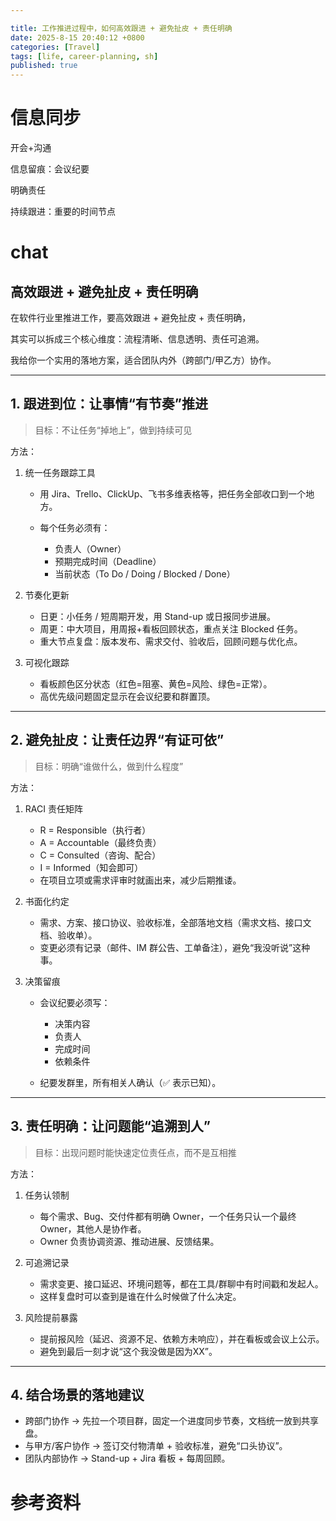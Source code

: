 ```yaml
---

title: 工作推进过程中，如何高效跟进 + 避免扯皮 + 责任明确
date: 2025-8-15 20:40:12 +0800
categories: [Travel]
tags: [life, career-planning, sh]
published: true
---
```




# 信息同步

开会+沟通

信息留痕：会议纪要

明确责任

持续跟进：重要的时间节点


# chat

## 高效跟进 + 避免扯皮 + 责任明确

在软件行业里推进工作，要高效跟进 + 避免扯皮 + 责任明确，

其实可以拆成三个核心维度：流程清晰、信息透明、责任可追溯。

我给你一个实用的落地方案，适合团队内外（跨部门/甲乙方）协作。

---

## 1. 跟进到位：让事情“有节奏”推进

> 目标：不让任务“掉地上”，做到持续可见

方法：

1. 统一任务跟踪工具

   * 用 Jira、Trello、ClickUp、飞书多维表格等，把任务全部收口到一个地方。
   * 每个任务必须有：

     * 负责人（Owner）
     * 预期完成时间（Deadline）
     * 当前状态（To Do / Doing / Blocked / Done）

2. 节奏化更新

   * 日更：小任务 / 短周期开发，用 Stand-up 或日报同步进展。
   * 周更：中大项目，用周报+看板回顾状态，重点关注 Blocked 任务。
   * 重大节点复盘：版本发布、需求交付、验收后，回顾问题与优化点。

3. 可视化跟踪

   * 看板颜色区分状态（红色=阻塞、黄色=风险、绿色=正常）。
   * 高优先级问题固定显示在会议纪要和群置顶。

---

## 2. 避免扯皮：让责任边界“有证可依”

> 目标：明确“谁做什么，做到什么程度”

方法：

1. RACI 责任矩阵

   * R = Responsible（执行者）
   * A = Accountable（最终负责）
   * C = Consulted（咨询、配合）
   * I = Informed（知会即可）
   * 在项目立项或需求评审时就画出来，减少后期推诿。

2. 书面化约定

   * 需求、方案、接口协议、验收标准，全部落地文档（需求文档、接口文档、验收单）。
   * 变更必须有记录（邮件、IM 群公告、工单备注），避免“我没听说”这种事。

3. 决策留痕

   * 会议纪要必须写：

     * 决策内容
     * 负责人
     * 完成时间
     * 依赖条件
   * 纪要发群里，所有相关人确认（✅ 表示已知）。

---

## 3. 责任明确：让问题能“追溯到人”

> 目标：出现问题时能快速定位责任点，而不是互相推

方法：

1. 任务认领制

   * 每个需求、Bug、交付件都有明确 Owner，一个任务只认一个最终 Owner，其他人是协作者。
   * Owner 负责协调资源、推动进展、反馈结果。

2. 可追溯记录

   * 需求变更、接口延迟、环境问题等，都在工具/群聊中有时间戳和发起人。
   * 这样复盘时可以查到是谁在什么时候做了什么决定。

3. 风险提前暴露

   * 提前报风险（延迟、资源不足、依赖方未响应），并在看板或会议上公示。
   * 避免到最后一刻才说“这个我没做是因为XX”。

---

## 4. 结合场景的落地建议

* 跨部门协作 → 先拉一个项目群，固定一个进度同步节奏，文档统一放到共享盘。
* 与甲方/客户协作 → 签订交付物清单 + 验收标准，避免“口头协议”。
* 团队内部协作 → Stand-up + Jira 看板 + 每周回顾。


# 参考资料

